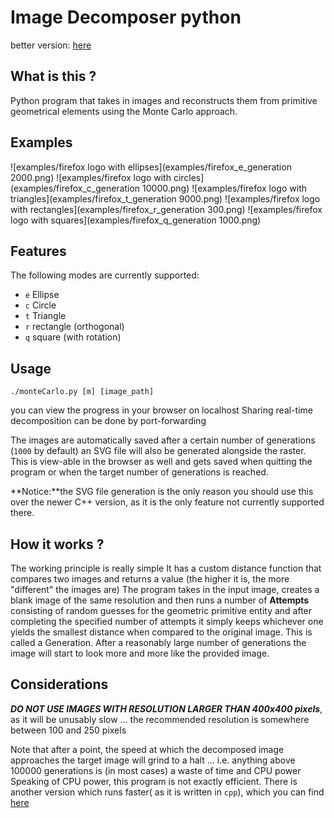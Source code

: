 # Image Decomposer python

better version: [here](https://github.com/georgerapeanu/ImageDecomposerC)

## What is this ?

Python program that takes in images and reconstructs them from primitive geometrical elements using the Monte Carlo approach. 

## Examples

![examples/firefox logo with ellipses](examples/firefox_e_generation 2000.png)
![examples/firefox logo with circles](examples/firefox_c_generation 10000.png)
![examples/firefox logo with triangles](examples/firefox_t_generation 9000.png)
![examples/firefox logo with rectangles](examples/firefox_r_generation 300.png)
![examples/firefox logo with squares](examples/firefox_q_generation 1000.png)

## Features

The following modes are currently supported:

* `e` Ellipse
* `c` Circle
* `t` Triangle
* `r` rectangle (orthogonal)
* `q` square (with rotation)

## Usage

`./monteCarlo.py [m] [image_path]`

you can view the progress in your browser on localhost
Sharing real-time decomposition can be done by port-forwarding

The images are automatically saved after a certain number of generations (`1000` by default)
an SVG file will also be generated alongside the raster. This is view-able in the browser as well and gets saved when quitting the program or when the target number of generations is reached.

**Notice:**the SVG file generation is the only reason you should use this over the newer C++ version, as it is the only feature not currently supported there.

## How it works ?

The working principle is really simple
It has a custom distance function that compares two images and returns a value (the higher it is, the more "different" the images are)
The program takes in the input image, creates a blank image of the same resolution and then runs a number of **Attempts** consisting of random guesses for the geometric primitive entity and after completing the specified number of attempts it simply keeps whichever one yields the smallest distance when compared to the original image. This is called a Generation. After a reasonably large number of generations the image will start to look more and more like the provided image. 

## Considerations

***DO NOT USE IMAGES WITH RESOLUTION LARGER THAN 400x400 pixels***, as it will be unusably slow ... the recommended resolution is somewhere between 100 and 250 pixels

Note that after a point, the speed at which the decomposed image approaches the target image will grind to a halt ... i.e. anything above 100000 generations is (in most cases) a waste of time and CPU power
Speaking of CPU power, this program is not exactly efficient. 
There is another version which runs faster( as it is written in `cpp`), which you can find [here](https://github.com/georgerapeanu/ImageDecomposerC)
